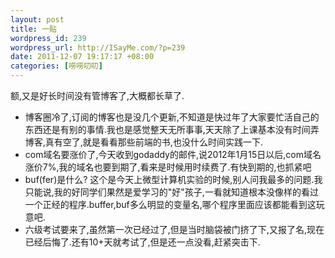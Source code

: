 ```yaml
--- 
layout: post
title: 一贴
wordpress_id: 239
wordpress_url: http://ISayMe.com/?p=239
date: 2011-12-07 19:17:17 +08:00
categories: [唠唠叨叨]
---
```

额,又是好长时间没有管博客了,大概都长草了.

* 博客圈冷了,订阅的博客也是没几个更新,不知道是快过年了大家要忙活自己的东西还是有别的事情.我也是感觉整天无所事事,天天除了上课基本没有时间弄博客,真有空了,就是看看那些前端的书,也没什么时间实践一下.
* com域名要涨价了,今天收到godaddy的邮件,说2012年1月15日以后,com域名涨价7%,我的域名也要到期了,看来是时候用时续费了.有快到期的,也抓紧吧
* buf(fer)是什么? 这个是今天上微型计算机实验的时候,别人问我最多的问题.我只能说,我的好同学们果然是爱学习的"好"孩子,一看就知道根本没像样的看过一个正经的程序.buffer,buf多么明显的变量名,哪个程序里面应该都能看到这玩意吧.
* 六级考试要来了,虽然第一次已经过了,但是当时脑袋被门挤了下,又报了名,现在已经后悔了.还有10+天就考试了,但是还一点没看,赶紧突击下.
